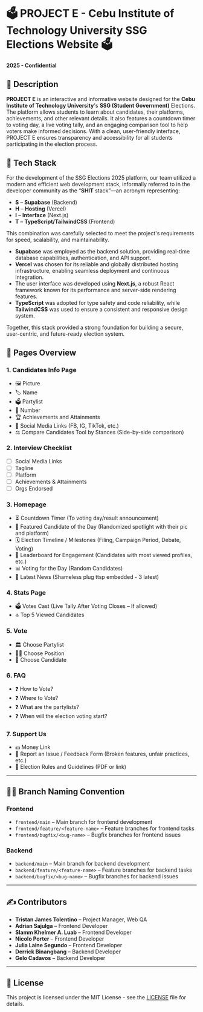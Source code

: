 # 🗳️ **PROJECT E - Cebu Institute of Technology University SSG Elections Website** 🗳️

**2025 - Confidential**

## 📜 **Description**

**PROJECT E** is an interactive and informative website designed for the **Cebu Institute of Technology University**'s **SSG (Student Government)** Elections. The platform allows students to learn about candidates, their platforms, achievements, and other relevant details. It also features a countdown timer to voting day, a live voting tally, and an engaging comparison tool to help voters make informed decisions. With a clean, user-friendly interface, PROJECT E ensures transparency and accessibility for all students participating in the election process.

## 🔧 **Tech Stack**

For the development of the SSG Elections 2025 platform, our team utilized a modern and efficient web development stack, informally referred to in the developer community as the “**SHIT** stack”—an acronym representing:

- **S** – **Supabase** (Backend)
- **H** – **Hosting** (Vercel)
- **I** – **Interface** (Next.js)
- **T** – **TypeScript/TailwindCSS** (Frontend)

This combination was carefully selected to meet the project's requirements for speed, scalability, and maintainability.

- **Supabase** was employed as the backend solution, providing real-time database capabilities, authentication, and API support.
- **Vercel** was chosen for its reliable and globally distributed hosting infrastructure, enabling seamless deployment and continuous integration.
- The user interface was developed using **Next.js**, a robust React framework known for its performance and server-side rendering features.
- **TypeScript** was adopted for type safety and code reliability, while **TailwindCSS** was used to ensure a consistent and responsive design system.

Together, this stack provided a strong foundation for building a secure, user-centric, and future-ready election system.

## 📜 **Pages Overview**

### 1. **Candidates Info Page**

- 🖼️ Picture
- 🏷️ Name
- 🗳️ Partylist
- 🔢 Number
- 🏆 Achievements and Attainments
- 📱 Social Media Links (FB, IG, TikTok, etc.)
- ⚖️ Compare Candidates Tool by Stances (Side-by-side comparison)

### 2. **Interview Checklist**

- [ ] Social Media Links
- [ ] Tagline
- [ ] Platform
- [ ] Achievements & Attainments
- [ ] Orgs Endorsed

### 3. **Homepage**

- ⏳ Countdown Timer (To voting day/result announcement)
- 🌟 Featured Candidate of the Day (Randomized spotlight with their pic and platform)
- 🗓️ Election Timeline / Milestones (Filing, Campaign Period, Debate, Voting)
- 🏅 Leaderboard for Engagement (Candidates with most viewed profiles, etc.)
- 📊 Voting for the Day (Random Candidates)
- 📰 Latest News (Shameless plug ttsp embedded - 3 latest)

### 4. **Stats Page**

- 🗳️ Votes Cast (Live Tally After Voting Closes – If allowed)
- 🔝 Top 5 Viewed Candidates

### 5. **Vote**

- 🏛️ Choose Partylist
- 🧑‍⚖️ Choose Position
- 👤 Choose Candidate

### 6. **FAQ**

- ❓ How to Vote?
- ❓ Where to Vote?
- ❓ What are the partylists?
- ❓ When will the election voting start?

### 7. **Support Us**

- 💵 Money Link
- 📝 Report an Issue / Feedback Form (Broken features, unfair practices, etc.)
- 📜 Election Rules and Guidelines (PDF or link)

---

## 👨‍💻 **Branch Naming Convention**

### Frontend

- `frontend/main` – Main branch for frontend development
- `frontend/feature/<feature-name>` – Feature branches for frontend tasks
- `frontend/bugfix/<bug-name>` – Bugfix branches for frontend issues

### Backend

- `backend/main` – Main branch for backend development
- `backend/feature/<feature-name>` – Feature branches for backend tasks
- `backend/bugfix/<bug-name>` – Bugfix branches for backend issues

---

## ✍️ **Contributors**

- **Tristan James Tolentino** – Project Manager, Web QA
- **Adrian Sajulga** – Frontend Developer
- **Slamm Khelmer A. Luab** – Frontend Developer
- **Nicolo Porter** – Frontend Developer
- **Julia Laine Segundo** – Frontend Developer
- **Derrick Binangbang** – Backend Developer
- **Gelo Cadavos** – Backend Developer

---

## 📄 **License**

This project is licensed under the MIT License - see the [LICENSE](LICENSE) file for details.
